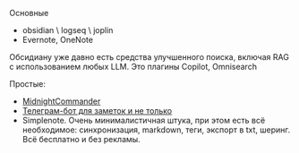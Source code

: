 Основные 
 - obsidian \ logseq \ joplin
 -  Evernote,  OneNote

Обсидиану уже давно есть средства улучшенного поиска, включая RAG с использованием любых LLM. Это плагины Copilot, Omnisearch 
   
Простые:
- [MidnightCommander](https://habr.com/ru/articles/903346/#comment_28208760)
- [Телеграм-бот для заметок и не только](https://habr.com/ru/articles/903764/)
- Simplenote. Очень минималистичная штука, при этом есть всё необходимое: синхронизация, markdown, теги, экспорт в txt, шеринг. Всё бесплатно и без рекламы.
